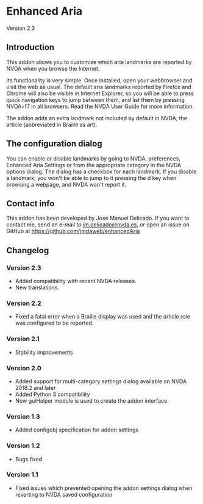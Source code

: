 # Enhanced Aria

Version 2.3

## Introduction

This addon allows you to customize which aria landmarks are reported by NVDA when you browse the Internet.

Its functionality is very simple. Once installed, open your webbrowser and visit the web as usual. The default aria landmarks reported by Firefox and Chrome will also be visible in Internet Explorer, so you will be able to press quick navigation keys to jump between them, and list them by pressing NVDA+f7 in all browsers. Read the NVDA User Guide for more information.

The addon adds an extra landmark not included by default in NVDA, the article (abbreviated in Braille as art).

## The configuration dialog

You can enable or disable landmarks by going to NVDA, preferences, Enhanced Aria Settings or from the appropriate category in the NVDA options dialog. The dialog has a checkbox for each landmark. If you disable a landmark, you won't be able to jump to it pressing the d key when browsing a webpage, and NVDA won't report it.

## Contact info

This addon has been developed by Jose Manuel Delicado. If you want to contact me, send an e-mail to jm.delicado@nvda.es, or open an issue on GitHub at https://github.com/jmdaweb/enhancedAria

## Changelog

### Version 2.3

* Added compatibility with recent NVDA releases.
* New translations.

### Version 2.2

* Fixed a fatal error when a Braille display was used and the article role was configured to be reported.

### Version 2.1

* Stability improvements

### Version 2.0

* Added support for multi-category settings dialog available on NVDA 2018.2 and later
* Added Python 3 compatibility
* Now guiHelper module is used to create the addon interface

### Version 1.3

* Added configobj specification for addon settings

### Version 1.2

* Bugs fixed

### Version 1.1

* Fixed issues which prevented opening the addon settings dialog when reverting to NVDA saved configuration
